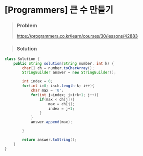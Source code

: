 # [Programmers] 큰 수 만들기



> ### Problem
>
> https://programmers.co.kr/learn/courses/30/lessons/42883



> ### Solution

```java
class Solution {
    public String solution(String number, int k) {
        char[] ch = number.toCharArray();
        StringBuilder answer = new StringBuilder();

        int index = 0;
        for(int i=0; i<ch.length-k; i++){
            char max = '0';
            for(int j=index; j<i+k+1; j++){
                if(max < ch[j]){
                    max = ch[j];
                    index = j+1;
                }
            }
            answer.append(max);

        }

        return answer.toString();
    }
}
```
